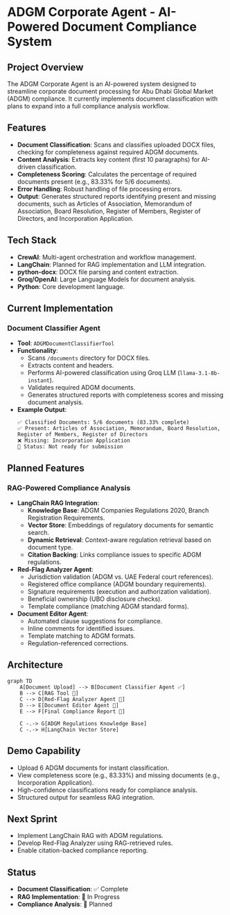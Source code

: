 # ADGM Corporate Agent - AI-Powered Document Compliance System

## Project Overview
The ADGM Corporate Agent is an AI-powered system designed to streamline corporate document processing for Abu Dhabi Global Market (ADGM) compliance. It currently implements document classification with plans to expand into a full compliance analysis workflow.

## Features
- **Document Classification**: Scans and classifies uploaded DOCX files, checking for completeness against required ADGM documents.
- **Content Analysis**: Extracts key content (first 10 paragraphs) for AI-driven classification.
- **Completeness Scoring**: Calculates the percentage of required documents present (e.g., 83.33% for 5/6 documents).
- **Error Handling**: Robust handling of file processing errors.
- **Output**: Generates structured reports identifying present and missing documents, such as Articles of Association, Memorandum of Association, Board Resolution, Register of Members, Register of Directors, and Incorporation Application.

## Tech Stack
- **CrewAI**: Multi-agent orchestration and workflow management.
- **LangChain**: Planned for RAG implementation and LLM integration.
- **python-docx**: DOCX file parsing and content extraction.
- **Groq/OpenAI**: Large Language Models for document analysis.
- **Python**: Core development language.

## Current Implementation
### Document Classifier Agent
- **Tool**: `ADGMDocumentClassifierTool`
- **Functionality**:
  - Scans `/documents` directory for DOCX files.
  - Extracts content and headers.
  - Performs AI-powered classification using Groq LLM (`llama-3.1-8b-instant`).
  - Validates required ADGM documents.
  - Generates structured reports with completeness scores and missing document analysis.
- **Example Output**:
  ```
  ✅ Classified Documents: 5/6 documents (83.33% complete)
  ✅ Present: Articles of Association, Memorandum, Board Resolution, Register of Members, Register of Directors
  ❌ Missing: Incorporation Application
  🎯 Status: Not ready for submission
  ```

## Planned Features
### RAG-Powered Compliance Analysis
- **LangChain RAG Integration**:
  - **Knowledge Base**: ADGM Companies Regulations 2020, Branch Registration Requirements.
  - **Vector Store**: Embeddings of regulatory documents for semantic search.
  - **Dynamic Retrieval**: Context-aware regulation retrieval based on document type.
  - **Citation Backing**: Links compliance issues to specific ADGM regulations.
- **Red-Flag Analyzer Agent**:
  - Jurisdiction validation (ADGM vs. UAE Federal court references).
  - Registered office compliance (ADGM boundary requirements).
  - Signature requirements (execution and authorization validation).
  - Beneficial ownership (UBO disclosure checks).
  - Template compliance (matching ADGM standard forms).
- **Document Editor Agent**:
  - Automated clause suggestions for compliance.
  - Inline comments for identified issues.
  - Template matching to ADGM formats.
  - Regulation-referenced corrections.

## Architecture
```
graph TD
    A[Document Upload] --> B[Document Classifier Agent ✅]
    B --> C[RAG Tool 🔄]
    C --> D[Red-Flag Analyzer Agent 🔄]
    D --> E[Document Editor Agent 📅]
    E --> F[Final Compliance Report 📅]
    
    C -.-> G[ADGM Regulations Knowledge Base]
    C -.-> H[LangChain Vector Store]
```

## Demo Capability
- Upload 6 ADGM documents for instant classification.
- View completeness score (e.g., 83.33%) and missing documents (e.g., Incorporation Application).
- High-confidence classifications ready for compliance analysis.
- Structured output for seamless RAG integration.

## Next Sprint
- Implement LangChain RAG with ADGM regulations.
- Develop Red-Flag Analyzer using RAG-retrieved rules.
- Enable citation-backed compliance reporting.

## Status
- **Document Classification**: ✅ Complete
- **RAG Implementation**: 🔄 In Progress
- **Compliance Analysis**: 📅 Planned
